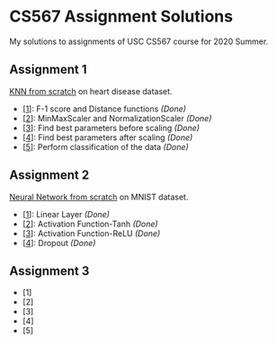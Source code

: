 # CS567 Assignment Solutions

My solutions to assignments of USC CS567 course for 2020 Summer.

## Assignment 1

[KNN from scratch](https://github.com/irisliucy/CS567/blob/master/assignment1/knn.py) on heart disease dataset.

- [[1](https://github.com/irisliucy/CS567/blob/master/assignment1/utils.py)]: F-1 score and Distance functions *(Done)*
- [[2](https://github.com/irisliucy/CS567/blob/master/assignment1/utils.py)]: MinMaxScaler and NormalizationScaler *(Done)*
- [[3](https://github.com/irisliucy/CS567/blob/master/assignment1/utils.py)]: Find best parameters before scaling *(Done)*
- [[4](https://github.com/irisliucy/CS567/blob/master/assignment1/utils.py)]: Find best parameters after scaling *(Done)*
- [[5](https://github.com/irisliucy/CS567/blob/master/assignment1/utils.py)]: Perform classification of the data *(Done)*

## Assignment 2

[Neural Network from scratch](https://github.com/irisliucy/CS567/blob/master/assignment2/neural_networks.py) on MNIST dataset.

- [[1](https://github.com/irisliucy/CS567/blob/master/assignment2/neural_networks.py)]: Linear Layer *(Done)*
- [[2](https://github.com/irisliucy/CS567/blob/master/assignment2/neural_networks.py)]: Activation Function-Tanh *(Done)*
- [[3](https://github.com/irisliucy/CS567/blob/master/assignment2/neural_networks.py)]: Activation Function-ReLU *(Done)*
- [[4](https://github.com/irisliucy/CS567/blob/master/assignment2/neural_networks.py)]: Dropout *(Done)*

## Assignment 3

- [1]
- [2]
- [3]
- [4]
- [5]